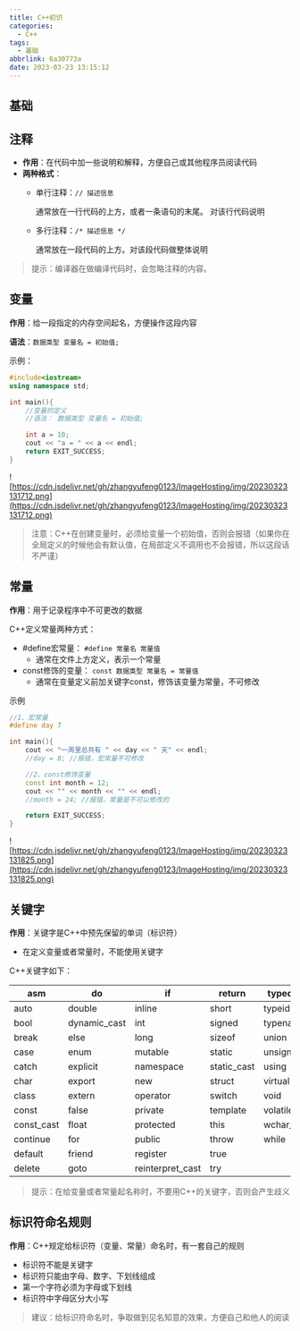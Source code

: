 ```yaml
---
title: C++初识
categories:
  - C++
tags:
  - 基础
abbrlink: 6a30773a
date: 2023-03-23 13:15:12
---
```

## 基础

## 注释

- **作用**：在代码中加一些说明和解释，方便自己或其他程序员阅读代码
- **两种格式**：
    - 单行注释：`// 描述信息`
        
        通常放在一行代码的上方，或者一条语句的末尾。 对该行代码说明
        
    - 多行注释：`/* 描述信息 */`
        
        通常放在一段代码的上方。对该段代码做整体说明
        

> 提示：编译器在做编译代码时，会忽略注释的内容。
> 

## 变量

**作用**：给一段指定的内存空间起名，方便操作这段内容

**语法**：`数据类型 变量名 = 初始值;`

示例：

```cpp
#include<iostream>
using namespace std;

int main(){
	//变量的定义
	//语法： 数据类型 变量名 = 初始值;

	int a = 10;
	cout << "a = " << a << endl;
	return EXIT_SUCCESS;
}
```

![https://cdn.jsdelivr.net/gh/zhangyufeng0123/ImageHosting/img/20230323131712.png](https://cdn.jsdelivr.net/gh/zhangyufeng0123/ImageHosting/img/20230323131712.png)

> 注意：C++在创建变量时，必须给变量一个初始值，否则会报错（如果你在全局定义的时候他会有默认值，在局部定义不调用也不会报错，所以这段话不严谨）
> 

## 常量

**作用**：用于记录程序中不可更改的数据

C++定义常量两种方式：

- #define宏常量： `#define 常量名 常量值`
    - 通常在文件上方定义，表示一个常量
- const修饰的变量： `const 数据类型 常量名 = 常量值`
    - 通常在变量定义前加关键字const，修饰该变量为常量，不可修改

示例

```cpp
//1、宏常量
#define day 7

int main(){
	cout << "一周里总共有 " << day << " 天" << endl;
	//day = 8; //报错，宏常量不可修改

	//2、const修饰变量
	const int month = 12;
	cout << "" << month << "" << endl;
	//month = 24; //报错，常量是不可以修改的

	return EXIT_SUCCESS;
}
```

![https://cdn.jsdelivr.net/gh/zhangyufeng0123/ImageHosting/img/20230323131825.png](https://cdn.jsdelivr.net/gh/zhangyufeng0123/ImageHosting/img/20230323131825.png)

## 关键字

**作用**：关键字是C++中预先保留的单词（标识符）

- 在定义变量或者常量时，不能使用关键字

C++关键字如下：

| asm | do | if | return | typedef |
| --- | --- | --- | --- | --- |
| auto | double | inline | short | typeid |
| bool | dynamic_cast | int | signed | typename |
| break | else | long | sizeof | union |
| case | enum | mutable | static | unsigned |
| catch | explicit | namespace | static_cast | using |
| char | export | new | struct | virtual |
| class | extern | operator | switch | void |
| const | false | private | template | volatile |
| const_cast | float | protected | this | wchar_t |
| continue | for | public | throw | while |
| default | friend | register | true |  |
| delete | goto | reinterpret_cast | try |  |

> 提示：在给变量或者常量起名称时，不要用C++的关键字，否则会产生歧义
> 

## 标识符命名规则

**作用**：C++规定给标识符（变量、常量）命名时，有一套自己的规则

- 标识符不能是关键字
- 标识符只能由字母、数字、下划线组成
- 第一个字符必须为字母或下划线
- 标识符中字母区分大小写

> 建议：给标识符命名时，争取做到见名知意的效果，方便自己和他人的阅读
>